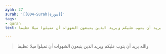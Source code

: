 ```yaml
---
ayah: 27
surah: '[[004-Surah|سورة]]'
tags:
- quran
text: والله يريد أن يتوب عليكم ويريد الذين يتبعون الشهوات أن تميلوا ميلا عظيما

---
```

> والله يريد أن يتوب عليكم ويريد الذين يتبعون الشهوات أن تميلوا ميلا عظيما
